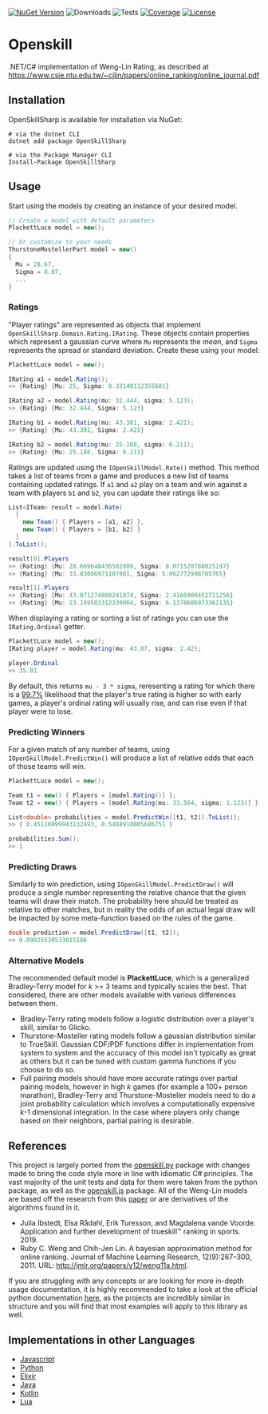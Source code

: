 [![NuGet Version](https://img.shields.io/nuget/v/OpenSkillSharp)](https://img.shields.io/nuget/v/OpenSkillSharp)
![Downloads](https://img.shields.io/nuget/dt/OpenSkillSharp)
![Tests](https://img.shields.io/github/actions/workflow/status/myssto/OpenSkillSharp/ci.yml?label=tests)
[![Coverage](https://img.shields.io/coverallsCoverage/github/myssto/OpenSkillSharp)](https://coveralls.io/github/myssto/OpenSkillSharp)
[![License](https://img.shields.io/github/license/myssto/OpenSkillSharp)](https://github.com/myssto/OpenSkillSharp/blob/master/LICENSE)

# Openskill

.NET/C# implementation of Weng-Lin Rating, as described at https://www.csie.ntu.edu.tw/~cjlin/papers/online_ranking/online_journal.pdf

## Installation

OpenSkillSharp is available for installation via NuGet:

```shell
# via the dotnet CLI
dotnet add package OpenSkillSharp

# via the Package Manager CLI
Install-Package OpenSkillSharp
```

## Usage

Start using the models by creating an instance of your desired model.

```cs
// Create a model with default parameters
PlackettLuce model = new();

// Or customize to your needs
ThurstoneMostellerPart model = new()
{
  Mu = 28.67,
  Sigma = 8.07,
  ...
}
```

### Ratings

"Player ratings" are represented as objects that implement `OpenSkillSharp.Domain.Rating.IRating`. These objects contain properties which represent a gaussian curve where `Mu` represents the _mean_, and `Sigma` represents the spread or standard deviation. Create these using your model:

```cs
PlackettLuce model = new();

IRating a1 = model.Rating();
>> {Rating} {Mu: 25, Sigma: 8.33148112355601}

IRating a2 = model.Rating(mu: 32.444, sigma: 5.123);
>> {Rating} {Mu: 32.444, Sigma: 5.123}

IRating b1 = model.Rating(mu: 43.381, sigma: 2.421);
>> {Rating} {Mu: 43.381, Sigma: 2.421}

IRating b2 = model.Rating(mu: 25.188, sigma: 6.211);
>> {Rating} {Mu: 25.188, Sigma: 6.211}
```

Ratings are updated using the `IOpenSkillModel.Rate()` method. This method takes a list of teams from a game and produces a new list of teams containing updated ratings. If `a1` and `a2` play on a team and win against a team with players `b1` and `b2`, you can update their ratings like so:

```cs
List<ITeam> result = model.Rate(
  [
    new Team() { Players = [a1, a2] },
    new Team() { Players = [b1, b2] }
  ]
).ToList();

result[0].Players
>> {Rating} {Mu: 28.669648436582808, Sigma: 8.071520788025197}
>> {Rating} {Mu: 33.83086971107981, Sigma: 5.062772998705765}

result[1].Players
>> {Rating} {Mu: 43.071274808241974, Sigma: 2.4166900452721256}
>> {Rating} {Mu: 23.149503312339064, Sigma: 6.1378606973362135}
```

When displaying a rating or sorting a list of ratings you can use the `IRating.Ordinal` getter.

```cs
PlackettLuce model = new();
IRating player = model.Rating(mu: 43.07, sigma: 2.42);

player.Ordinal
>> 35.81
```

By default, this returns `mu - 3 * sigma`, reresenting a rating for which there is a [99.7%](https://en.wikipedia.org/wiki/68–95–99.7_rule) likelihood that the player's true rating is higher so with early games, a player's ordinal rating will usually rise, and can rise even if that player were to lose.

### Predicting Winners

For a given match of any number of teams, using `IOpenSkillModel.PredictWin()` will produce a list of relative odds that each of those teams will win.

```cs
PlackettLuce model = new();

Team t1 = new() { Players = [model.Rating()] };
Team t2 = new() { Players = [model.Rating(mu: 33.564, sigma: 1.123)] };

List<double> probabilities = model.PredictWin([t1, t2]).ToList();
>> { 0.45110899943132493, 0.5488910005686751 }

probabilities.Sum();
>> 1
```

### Predicting Draws

Similarly to win prediction, using `IOpenSkillModel.PredictDraw()` will produce a single number representing the relative chance that the given teams will draw their match. The probability here should be treated as relative to other matches, but in reality the odds of an actual legal draw will be impacted by some meta-function based on the rules of the game.

```cs
double prediction = model.PredictDraw([t1, t2]);
>> 0.09025530533015186
```

### Alternative Models

The recommended default model is **PlackettLuce**, which is a generalized Bradley-Terry model for _k_ >= 3 teams and typically scales the best. That considered, there are other models available with various differences between them.

-   Bradley-Terry rating models follow a logistic distribution over a player's skill, similar to Glicko.
-   Thurstone-Mosteller rating models follow a gaussian distribution similar to TrueSkill. Gaussian CDF/PDF functions differ in implementation from system to system and the accuracy of this model isn't typically as great as others but it can be tuned with custom gamma functions if you choose to do so.
-   Full pairing models should have more accurate ratings over partial pairing models, however in high _k_ games (for example a 100+ person marathon), Bradley-Terry and Thurstone-Mosteller models need to do a joint probability calculation which involves a computationally expensive _k_-1 dimensional integration. In the case where players only change based on their neighbors, partial pairing is desirable.

## References

This project is largely ported from the [openskill.py](https://github.com/vivekjoshy/openskill.py) package with changes made to bring the code style more in line with idiomatic C# principles. The vast majority of the unit tests and data for them were taken from the python package, as well as the [openskill.js](https://github.com/philihp/openskill.js) package. All of the Weng-Lin models are based off the research from this [paper](https://jmlr.org/papers/v12/weng11a.html) or are derivatives of the algorithms found in it.

-   Julia Ibstedt, Elsa Rådahl, Erik Turesson, and Magdalena vande Voorde. Application and further development of trueskill™ ranking in sports. 2019.
-   Ruby C. Weng and Chih-Jen Lin. A bayesian approximation method for online ranking. Journal of Machine Learning Research, 12(9):267–300, 2011. URL: http://jmlr.org/papers/v12/weng11a.html.

If you are struggling with any concepts or are looking for more in-depth usage documentation, it is highly recommended to take a look at the official python documentation [here](https://openskill.me/en/stable/), as the projects are incredibly similar in structure and you will find that most examples will apply to this library as well.

## Implementations in other Languages

-   [Javascript](https://github.com/philihp/openskill.js)
-   [Python](https://github.com/vivekjoshy/openskill.py)
-   [Elixir](https://github.com/philihp/openskill.ex)
-   [Java](https://github.com/pocketcombats/openskill-java)
-   [Kotlin](https://github.com/brezinajn/openskill.kt)
-   [Lua](https://github.com/bstummer/openskill.lua)
